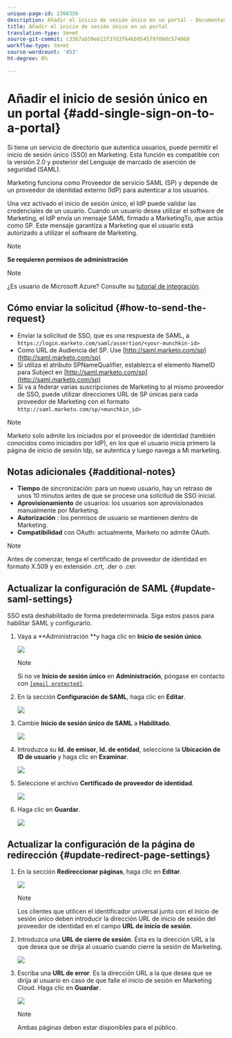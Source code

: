 ```yaml
---
unique-page-id: 2360356
description: Añadir el inicio de sesión único en un portal - Documentos de marketing - Documentación del producto
title: Añadir el inicio de sesión único en un portal
translation-type: tm+mt
source-git-commit: c33b7ab59e612f37d3f64bb954579700dc574068
workflow-type: tm+mt
source-wordcount: '453'
ht-degree: 0%

---
```



# Añadir el inicio de sesión único en un portal {#add-single-sign-on-to-a-portal}

Si tiene un servicio de directorio que autentica usuarios, puede permitir el inicio de sesión único (SSO) en Marketing. Esta función es compatible con la versión 2.0 y posterior del Lenguaje de marcado de aserción de seguridad (SAML).

Marketing funciona como Proveedor de servicio SAML (SP) y depende de un proveedor de identidad externo (IdP) para autenticar a los usuarios.

Una vez activado el inicio de sesión único, el IdP puede validar las credenciales de un usuario. Cuando un usuario desea utilizar el software de Marketing, el IdP envía un mensaje SAML firmado a MarketingTo, que actúa como SP. Este mensaje garantiza a Marketing que el usuario está autorizado a utilizar el software de Marketing.

>[!NOTE]
>
>**Se requieren permisos de administración**

>[!NOTE]
>
>¿Es usuario de Microsoft Azure? Consulte su [tutorial de integración](https://azure.microsoft.com/en-us/documentation/articles/active-directory-saas-marketo-tutorial/).

## Cómo enviar la solicitud {#how-to-send-the-request}

* Enviar la solicitud de SSO, que es una respuesta de SAML, a `https://login.marketo.com/saml/assertion/<your-munchkin-id>`
* Como URL de Audiencia del SP. Use [http://saml.marketo.com/sp](http://saml.marketo.com/sp)
* Si utiliza el atributo SPNameQualifier, establezca el elemento NameID para Subject en [http://saml.marketo.com/sp](http://saml.marketo.com/sp)
* Si va a federar varias suscripciones de Marketing to al mismo proveedor de SSO, puede utilizar direcciones URL de SP únicas para cada proveedor de Marketing con el formato `http://saml.marketo.com/sp/<munchkin_id>`

>[!NOTE]
>
>Marketo solo admite los iniciados por el proveedor de identidad (también conocidos como iniciados por IdP), en los que el usuario inicia primero la página de inicio de sesión Idp, se autentica y luego navega a Mi marketing.

## Notas adicionales {#additional-notes}

* **Tiempo**  de sincronización: para un nuevo usuario, hay un retraso de unos 10 minutos antes de que se procese una solicitud de SSO inicial.
* **Aprovisionamiento**  de usuarios: los usuarios son aprovisionados manualmente por Marketing.
* **Autorización** : los permisos de usuario se mantienen dentro de Marketing.
* **Compatibilidad**  con OAuth: actualmente, Marketo no admite OAuth.

>[!NOTE]
>
>Antes de comenzar, tenga el certificado de proveedor de identidad en formato X.509 y en extensión .crt, .der o .cer.

## Actualizar la configuración de SAML {#update-saml-settings}

SSO está deshabilitado de forma predeterminada. Siga estos pasos para habilitar SAML y configurarlo.

1. Vaya a **Administración **y haga clic en **Inicio de sesión único**.

   ![](assets/image2014-9-24-14-3a36-3a50.png)

   >[!NOTE]
   >
   >Si no ve **Inicio de sesión único** en **Administración**, póngase en contacto con [`[email protected]`](http://mailto:support@marketo.com).

1. En la sección **Configuración de SAML**, haga clic en **Editar**.

   ![](assets/image2014-9-24-14-3a37-3a3.png)

1. Cambie **Inicio de sesión único de SAML** a **Habilitado**.

   ![](assets/image2014-9-24-14-3a37-3a17.png)

1. Introduzca su **Id. de emisor**, **Id. de entidad**, seleccione la **Ubicación de ID de usuario** y haga clic en **Examinar**.

   ![](assets/image2014-9-24-14-3a37-3a32.png)

1. Seleccione el archivo **Certificado de proveedor de identidad**.

   ![](assets/image2014-9-24-14-3a38-3a8.png)

1. Haga clic en **Guardar**.

   ![](assets/image2014-9-24-14-3a38-3a22.png)

## Actualizar la configuración de la página de redirección {#update-redirect-page-settings}

1. En la sección **Redireccionar páginas**, haga clic en **Editar**.

   ![](assets/seven.png)

   >[!NOTE]
   >
   >Los clientes que utilicen el identificador universal junto con el inicio de sesión único deben introducir la dirección URL de inicio de sesión del proveedor de identidad en el campo **URL de inicio de sesión**.

1. Introduzca una **URL de cierre de sesión**. Ésta es la dirección URL a la que desea que se dirija al usuario cuando cierre la sesión de Marketing.

   ![](assets/eight.png)

1. Escriba una **URL de error**. Es la dirección URL a la que desea que se dirija al usuario en caso de que falle el inicio de sesión en Marketing Cloud. Haga clic en **Guardar**.

   ![](assets/nine.png)

   >[!NOTE]
   >
   >Ambas páginas deben estar disponibles para el público.

